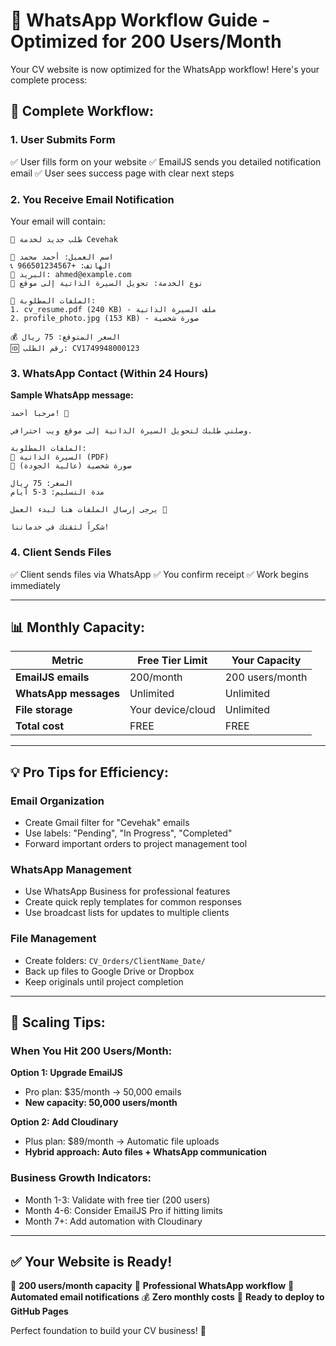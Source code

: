 # 📱 WhatsApp Workflow Guide - Optimized for 200 Users/Month

Your CV website is now optimized for the WhatsApp workflow! Here's your complete process:

## 🎯 **Complete Workflow:**

### **1. User Submits Form**
✅ User fills form on your website
✅ EmailJS sends you detailed notification email
✅ User sees success page with clear next steps

### **2. You Receive Email Notification**
Your email will contain:
```
📧 طلب جديد لخدمة Cevehak

👤 اسم العميل: أحمد محمد
📞 الهاتف: +966501234567
📧 البريد: ahmed@example.com
🔧 نوع الخدمة: تحويل السيرة الذاتية إلى موقع

📁 الملفات المطلوبة:
1. cv_resume.pdf (240 KB) - ملف السيرة الذاتية
2. profile_photo.jpg (153 KB) - صورة شخصية

💰 السعر المتوقع: 75 ريال
🆔 رقم الطلب: CV1749948000123
```

### **3. WhatsApp Contact (Within 24 Hours)**
**Sample WhatsApp message:**
```
مرحباً أحمد! 👋

وصلني طلبك لتحويل السيرة الذاتية إلى موقع ويب احترافي.

الملفات المطلوبة:
📄 السيرة الذاتية (PDF)
📸 صورة شخصية (عالية الجودة)

السعر: 75 ريال
مدة التسليم: 3-5 أيام

يرجى إرسال الملفات هنا لبدء العمل 🚀

شكراً لثقتك في خدماتنا!
```

### **4. Client Sends Files**
✅ Client sends files via WhatsApp
✅ You confirm receipt
✅ Work begins immediately

---

## 📊 **Monthly Capacity:**

| Metric | Free Tier Limit | Your Capacity |
|--------|-----------------|---------------|
| **EmailJS emails** | 200/month | 200 users/month |
| **WhatsApp messages** | Unlimited | Unlimited |
| **File storage** | Your device/cloud | Unlimited |
| **Total cost** | FREE | FREE |

---

## 💡 **Pro Tips for Efficiency:**

### **Email Organization**
- Create Gmail filter for "Cevehak" emails
- Use labels: "Pending", "In Progress", "Completed"
- Forward important orders to project management tool

### **WhatsApp Management**
- Use WhatsApp Business for professional features
- Create quick reply templates for common responses
- Use broadcast lists for updates to multiple clients

### **File Management**
- Create folders: `CV_Orders/ClientName_Date/`
- Back up files to Google Drive or Dropbox
- Keep originals until project completion

---

## 🚀 **Scaling Tips:**

### **When You Hit 200 Users/Month:**

**Option 1: Upgrade EmailJS**
- Pro plan: $35/month → 50,000 emails
- **New capacity: 50,000 users/month**

**Option 2: Add Cloudinary**
- Plus plan: $89/month → Automatic file uploads
- **Hybrid approach: Auto files + WhatsApp communication**

### **Business Growth Indicators:**
- Month 1-3: Validate with free tier (200 users)
- Month 4-6: Consider EmailJS Pro if hitting limits
- Month 7+: Add automation with Cloudinary

---

## ✅ **Your Website is Ready!**

🎯 **200 users/month capacity**
📱 **Professional WhatsApp workflow**
📧 **Automated email notifications**
💰 **Zero monthly costs**
🚀 **Ready to deploy to GitHub Pages**

Perfect foundation to build your CV business! 🎉
